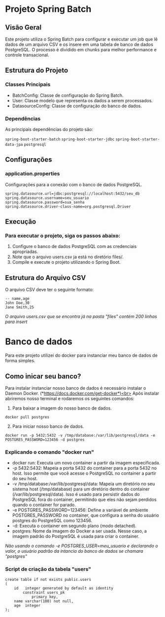 # Projeto Spring Batch
## Visão Geral
Este projeto utiliza o Spring Batch para configurar e executar um job que lê dados de um arquivo CSV e os insere em uma tabela de banco de dados PostgreSQL. O processo é dividido em chunks para melhor performance e controle transacional.

## Estrutura do Projeto
### Classes Principais
- BatchConfig: Classe de configuração do Spring Batch.
- User: Classe modelo que representa os dados a serem processados.
- DatasourceConfig: Classe de configuração do banco de dados.
### Dependências
As principais dependências do projeto são:

`spring-boot-starter-batch`
`spring-boot-starter-jdbc`
`spring-boot-starter-data-jpa`
`postgresql`

## Configurações
### application.properties
Configurações para a conexão com o banco de dados PostgreSQL.

```
spring.datasource.url=jdbc:postgresql://localhost:5432/seu_db
spring.datasource.username=seu_usuario
spring.datasource.password=sua_senha
spring.datasource.driver-class-name=org.postgresql.Driver
```

## Execução
### Para executar o projeto, siga os passos abaixo:

1. Configure o banco de dados PostgreSQL com as credenciais apropriadas.
2. Note que o arquivo users.csv ja está no diretório files/.
3. Compile e execute o projeto utilizando o Spring Boot.

## Estrutura do Arquivo CSV
O arquivo CSV deve ter o seguinte formato:

```
-- name,age
John Doe,30
Jane Smith,25
```
*O arquivo users.csv que se encontra já na pasta "files" contém 200 linhas para insert*

# Banco de dados

Para este projeto utilizei do docker para instanciar meu banco de dados de forma simples.

## Como inicar seu banco?
Para instalar instanciar nosso banco de dados é necessário instalar o Daemon Docker. (*https://docs.docker.com/get-docker*)<br>
Após instalar abriremos nosso terminal e rodaremos os seguintes comandos:<br>
1. Para baixar a imagem do nosso banco de dados.
```
docker pull postgres
```
2. Para iniciar nosso banco de dados.
```
docker run -p 5432:5432 -v /tmp/database:/var/lib/postgresql/data -e POSTGRES_PASSWORD=123456 -d postgres
```
### Explicando o comando "docker run"
- docker run: Executa um novo container a partir da imagem especificada.
- -p 5432:5432: Mapeia a porta 5432 do container para a porta 5432 no host. Isso permite que você acesse o PostgreSQL no container a partir do seu host.
- -v /tmp/database:/var/lib/postgresql/data: Mapeia um diretório no seu sistema host (/tmp/database) para um diretório dentro do container (/var/lib/postgresql/data). Isso é usado para persistir dados do PostgreSQL fora do container, permitindo que eles não sejam perdidos quando o container for parado.
- -e POSTGRES_PASSWORD=123456: Define a variável de ambiente POSTGRES_PASSWORD no container, que configura a senha do usuário postgres do PostgreSQL como 123456.
- -d: Executa o container em segundo plano (modo detached).
- postgres: Nome da imagem do Docker a ser usada. Nesse caso, a imagem padrão do PostgreSQL é usada para criar o container.

*Não usando o comando -e POSTGRES_USER=meu_usuario e declarando o valor, o usuário padrão da intancia do banco de dados se chamara "postgres"*

### Script de criação da tabela "users"
```
create table if not exists public.users
(
    id   integer generated by default as identity
        constraint users_pk
            primary key,
    name varchar(100) not null,
    age  integer
);
```

